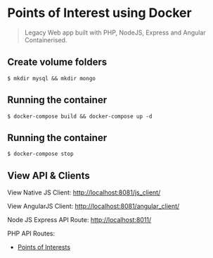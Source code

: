 # Points of Interest using Docker

> Legacy Web app built with PHP, NodeJS, Express and Angular Containerised.

## Create volume folders

`$ mkdir mysql && mkdir mongo`

## Running the container

`$ docker-compose build && docker-compose up -d`

## Running the container

`$ docker-compose stop`

## View API & Clients

View Native JS Client: 
[http://localhost:8081/js_client/](http://localhost:8081/js_client/)

View AngularJS Client: [http://localhost:8081/angular_client/](http://localhost:8081/angular_client/)

Node JS Express API Route: [http://localhost:8011/](http://localhost:8011/)

PHP API Routes:

- [Points of Interests](http://localhost:8081/php_api/PointOfInterest.php)
